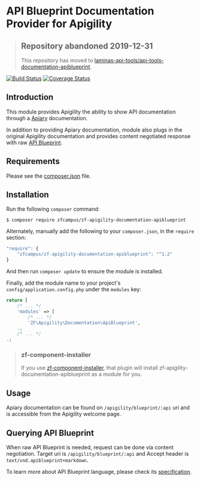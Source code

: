 # API Blueprint Documentation Provider for Apigility

> ## Repository abandoned 2019-12-31
>
> This repository has moved to [laminas-api-tools/api-tools-documentation-apiblueprint](https://github.com/laminas-api-tools/api-tools-documentation-apiblueprint).

[![Build Status](https://secure.travis-ci.org/zfcampus/zf-apigility-documentation-apiblueprint.svg?branch=master)](https://secure.travis-ci.org/zfcampus/zf-apigility-documentation-apiblueprint)
[![Coverage Status](https://coveralls.io/repos/github/zfcampus/zf-apigility-documentation-apiblueprint/badge.svg?branch=master)](https://coveralls.io/github/zfcampus/zf-apigility-documentation-apiblueprint?branch=master)

## Introduction

This module provides Apigility the ability to show API documentation through a
[Apiary](https://apiary.io/) documentation.

In addition to providing Apiary documentation, module also plugs in the original
Apigility documentation and provides content negotiated response with raw
[API Blueprint](https://apiblueprint.org).

## Requirements
  
Please see the [composer.json](composer.json) file.

## Installation

Run the following `composer` command:

```console
$ composer require zfcampus/zf-apigility-documentation-apiblueprint
```

Alternately, manually add the following to your `composer.json`, in the `require` section:

```javascript
"require": {
    "zfcampus/zf-apigility-documentation-apiblueprint": "^1.2"
}
```

And then run `composer update` to ensure the module is installed.

Finally, add the module name to your project's `config/application.config.php` under the `modules`
key:

```php
return [
    /* ... */
    'modules' => [
        /* ... */
        'ZF\Apigility\Documentation\ApiBlueprint',
    .,
    /* ... */
.;
```

> ### zf-component-installer
>
> If you use [zf-component-installer](https://github.com/zendframework/zf-component-installer),
> that plugin will install zf-apigility-documentation-apiblueprint as a module for you.

## Usage

Apiary documentation can be found on `/apigility/blueprint/:api` uri and is
accessible from the Apigility welcome page.

## Querying API Blueprint

When raw API Blueprint is needed, request can be done via content negotiation.
Target uri is `/apigility/blueprint/:api` and Accept header is
`text/vnd.apiblueprint+markdown`.

To learn more about API Blueprint language, please check its
[specification](https://github.com/apiaryio/api-blueprint/blob/master/API%20Blueprint%20Specification.md).
